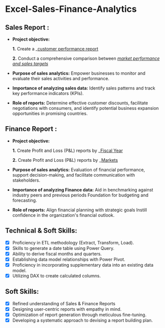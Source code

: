 # Excel-Sales-Finance-Analytics

## Sales Report :


- **Project objective:** 

    **1.** Create a _[customer performance report](https://github.com/vidhisa/Excel-Sales-Finance-Analytics/blob/main/Customer%20Net%20sales%20Performance.pdf )

    **2.** Conduct a comprehensive comparison between _[market performance and sales targets](https://github.com/vidhisa/Excel-Sales-Finance-Analytics/blob/main/Customer%20Net%20sales%20Performance.pdf)_

- **Purpose of sales analytics:** Empower businesses to monitor and evaluate their sales activities and performance.

- **Importance of analyzing sales data:** Identify sales patterns and track key performance indicators (KPIs).

- **Role of reports:** Determine effective customer discounts, facilitate negotiations with consumers, and identify potential business expansion opportunities in promising countries.


## Finance Report :

- **Project objective:** 

    **1.** Create Profit and Loss (P&L) reports by _[Fiscal Year](https://github.com/vidhisa/Excel-Sales-Finance-Analytics/blob/main/P%26%20L%20Year%20File.pdf)

   **2.** Create Profit and Loss (P&L) reports by _[Markets](_https://github.com/vidhisa/Excel-Sales-Finance-Analytics/blob/main/Report%201%20P%26L.pdf)

- **Purpose of sales analytics:** Evaluation of financial performance, support decision-making, and facilitate communication with stakeholders.

- **Importance of analyzing Finance data:** Aid in benchmarking against industry peers and previous periods Foundation for budgeting and forecasting.

- **Role of reports:** Align financial planning with strategic goals Instill confidence in the organization's financial outlook.


## Technical & Soft Skills:
- [x]	Proficiency in ETL methodology (Extract, Transform, Load).
- [x]	Skills to generate a date table using Power Query.
- [x]	Ability to derive fiscal months and quarters.
- [x]	Establishing data model relationships with Power Pivot.
- [x]	Proficiency in incorporating supplementary data into an existing data model.
- [x]	Utilizing DAX to create calculated columns.

## Soft Skills:
- [x]	Refined understanding of Sales & Finance Reports
- [x]	Designing user-centric reports with empathy in mind.
- [x]	Optimization of report generation through meticulous fine-tuning.
- [x]	Developing a systematic approach to devising a report building plan.
